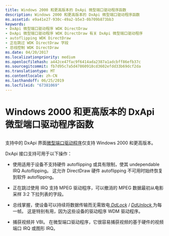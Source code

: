 ```yaml
---
title: Windows 2000 和更高版本的 DxApi 微型端口驱动程序函数
description: Windows 2000 和更高版本的 DxApi 微型端口驱动程序函数
ms.assetid: e9a41e27-930c-49a2-b5e3-0b709b873bb3
keywords:
- DxApi 微型端口驱动程序 WDK DirectDraw
- DxApi 微型端口驱动程序 WDK DirectDraw 有关 DxApi 微型端口驱动程序
- autoflipping WDK DirectDraw
- 正在跳过 WDK DirectDraw 字段
- 总线控制 WDK DirectDraw
ms.date: 04/20/2017
ms.localizationpriority: medium
ms.openlocfilehash: a442ce47fac9f6414ada2387a1adcbff86efb37c
ms.sourcegitcommit: fb7d95c7a5d47860918cd3602efdd33b69dcf2da
ms.translationtype: MT
ms.contentlocale: zh-CN
ms.lasthandoff: 06/25/2019
ms.locfileid: "67381069"
---
```

# <a name="dxapi-miniport-driver-functions-for-windows-2000-and-later"></a>Windows 2000 和更高版本的 DxApi 微型端口驱动程序函数


## <span id="ddk_dxapi_miniport_driver_functions_for_windows_2000_and_later_gg"></span><span id="DDK_DXAPI_MINIPORT_DRIVER_FUNCTIONS_FOR_WINDOWS_2000_AND_LATER_GG"></span>


支持中的 DxApi 界面[微型端口驱动程序](video-miniport-drivers-in-the-windows-2000-display-driver-model.md)仅支持 Windows 2000 和更高版本。

DxApi 接口支持可用于以下操作：

-   使用适用于设备不支持硬件 autoflipping 或具有限制，使其 undependable IRQ Autoflipping。 这允许 DirectDraw 硬件 autoflipping 不可用时始终恢复到软件 autoflipping。

-   正在跳过使用 IRQ 支持 MPEG 驱动程序，可以撤消的 MPEG 数据最初从电影采样 3:2 下拉列表的字段。

-   总线掌握，使设备可以持续将数据传输而无需致电[ *DdLock*](https://docs.microsoft.com/windows/desktop/api/ddrawint/nc-ddrawint-pdd_surfcb_lock) / [*DdUnlock* ](https://docs.microsoft.com/windows/desktop/api/ddrawint/nc-ddrawint-pdd_surfcb_unlock)为每一帧。 这是特别有用，因为这些设备的驱动程序 WDM 驱动程序。

-   捕获视频并 VBI。 在微型端口驱动程序，它很容易捕获视频的基于硬件的视频端口 IRQ 或图形 IRQ。

 

 





